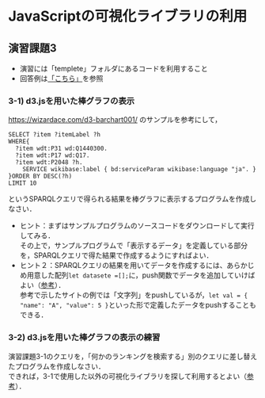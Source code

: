 # JavaScriptの可視化ライブラリの利用
## 演習課題3 
- 演習には「templete」フォルダにあるコードを利用すること  
- 回答例は[「こちら」](https://oecu-kozaki-lab.github.io/JS-SPARQL-Exercise/Ex3-1.html)を参照 
### 3-1) d3.jsを用いた棒グラフの表示
https://wizardace.com/d3-barchart001/ のサンプルを参考にして，
```
SELECT ?item ?itemLabel ?h
WHERE{
  ?item wdt:P31 wd:Q1440300.
  ?item wdt:P17 wd:Q17.
  ?item wdt:P2048 ?h.
    SERVICE wikibase:label { bd:serviceParam wikibase:language "ja". }
}ORDER BY DESC(?h)
LIMIT 10
```
というSPARQLクエリで得られる結果を棒グラフに表示するプログラムを作成しなさい．  
- ヒント：まずはサンプルプログラムのソースコードをダウンロードして実行してみる．  
その上で，サンプルプログラムで「表示するデータ」を定義している部分を，SPARQLクエリで得た結果で作成するようにすればよい．
- ヒント２：SPARQLクエリの結果を用いてデータを作成するには、あらかじめ用意した配列`let datasete =[];`に，push関数でデータを追加していけばよい（[参考](https://www.javadrive.jp/javascript/array/index4.html)）．  
参考で示したサイトの例では「文字列」をpushしているが，`let val = { "name": "A", "value": 5 }`といった形で定義したデータをpushすることもできる．
  

### 3-2) d3.jsを用いた棒グラフの表示の練習
演習課題3-1のクエリを，「何かのランキングを検索する」別のクエリに差し替えたプログラムを作成しなさい．  
できれば，3-1で使用した以外の可視化ライブラリを探して利用するとよい（[参考](https://www.tohoho-web.com/ex/chartjs.html)）．
